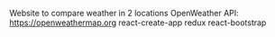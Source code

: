 Website to compare weather in 2 locations
OpenWeather API: https://openweathermap.org
react-create-app
redux
react-bootstrap

